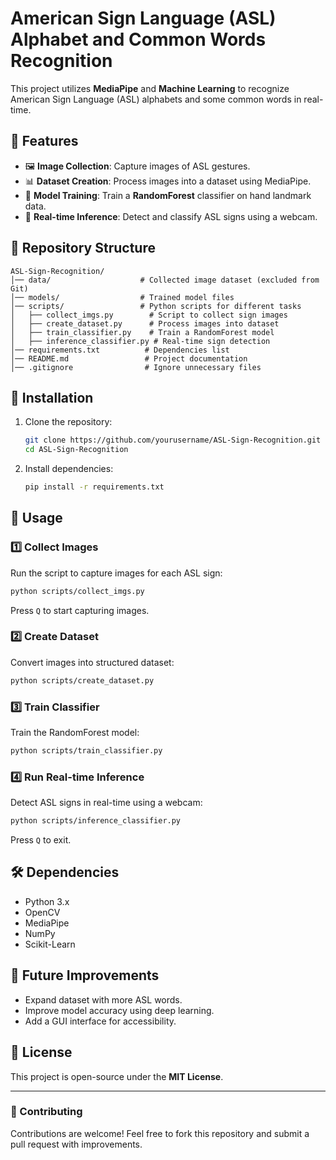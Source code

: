 # American Sign Language (ASL) Alphabet and Common Words Recognition

This project utilizes **MediaPipe** and **Machine Learning** to recognize American Sign Language (ASL) alphabets and some common words in real-time.

## 📌 Features
- 🖼 **Image Collection**: Capture images of ASL gestures.
- 📊 **Dataset Creation**: Process images into a dataset using MediaPipe.
- 🤖 **Model Training**: Train a **RandomForest** classifier on hand landmark data.
- 🎥 **Real-time Inference**: Detect and classify ASL signs using a webcam.

## 📂 Repository Structure
```
ASL-Sign-Recognition/
│── data/                    # Collected image dataset (excluded from Git)
│── models/                  # Trained model files
│── scripts/                 # Python scripts for different tasks
│   ├── collect_imgs.py        # Script to collect sign images
│   ├── create_dataset.py      # Process images into dataset
│   ├── train_classifier.py    # Train a RandomForest model
│   ├── inference_classifier.py # Real-time sign detection
│── requirements.txt          # Dependencies list
│── README.md                 # Project documentation
│── .gitignore                # Ignore unnecessary files
```

## 🔧 Installation
1. Clone the repository:
   ```sh
   git clone https://github.com/yourusername/ASL-Sign-Recognition.git
   cd ASL-Sign-Recognition
   ```
2. Install dependencies:
   ```sh
   pip install -r requirements.txt
   ```
   
## 🚀 Usage
### 1️⃣ Collect Images
Run the script to capture images for each ASL sign:
```sh
python scripts/collect_imgs.py
```
Press `Q` to start capturing images.

### 2️⃣ Create Dataset
Convert images into structured dataset:
```sh
python scripts/create_dataset.py
```

### 3️⃣ Train Classifier
Train the RandomForest model:
```sh
python scripts/train_classifier.py
```

### 4️⃣ Run Real-time Inference
Detect ASL signs in real-time using a webcam:
```sh
python scripts/inference_classifier.py
```
Press `Q` to exit.

## 🛠 Dependencies
- Python 3.x
- OpenCV
- MediaPipe
- NumPy
- Scikit-Learn

## 🚀 Future Improvements
- Expand dataset with more ASL words.
- Improve model accuracy using deep learning.
- Add a GUI interface for accessibility.

## 📜 License
This project is open-source under the **MIT License**.

---
### **🙌 Contributing**
Contributions are welcome! Feel free to fork this repository and submit a pull request with improvements.

